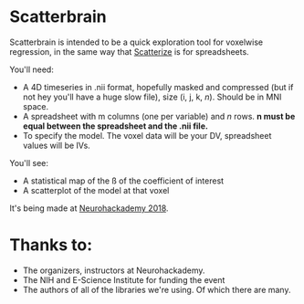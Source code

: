 # Scatterbrain

Scatterbrain is intended to be a quick exploration tool for voxelwise regression, in the same way that [Scatterize](http://webtasks.keck.waisman.wisc.edu/scatterize/) is for spreadsheets.

You'll need:

* A 4D timeseries in .nii format, hopefully masked and compressed (but if not hey you'll have a huge slow file), size (i, j, k, *n*). Should be in MNI space.
* A spreadsheet with m columns (one per variable) and *n* rows. **n must be equal between the spreadsheet and the .nii file.**
* To specify the model. The voxel data will be your DV, spreadsheet values will be IVs.

You'll see:
* A statistical map of the ß of the coefficient of interest
* A scatterplot of the model at that voxel

It's being made at [Neurohackademy 2018](http://neurohackademy.org/neurohack_year/2018/).

# Thanks to:

* The organizers, instructors at Neurohackademy.
* The NIH and E-Science Institute for funding the event
* The authors of all of the libraries we're using. Of which there are many.